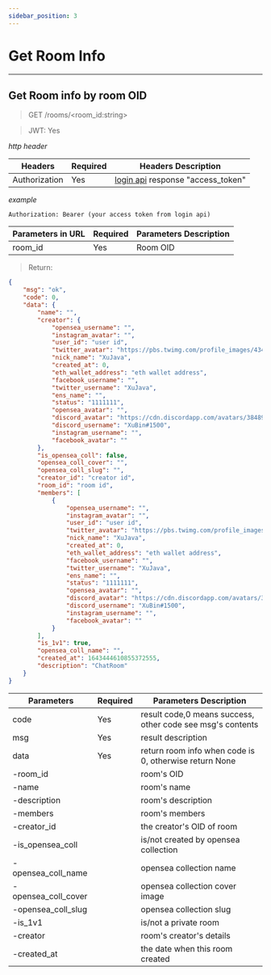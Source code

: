 ```yaml
---
sidebar_position: 3
---
```


# Get Room Info
___
## Get Room info by room OID
> GET /rooms/<room_id:string>

> JWT: Yes

*http header*

| Headers  | Required |  Headers Description|
| ------------- | ------------- |--------|
| Authorization  | Yes  |  [login api](/docs/SwapChat/User/user-login#login-with-metamask-sign) response "access_token" |

*example*

```
Authorization: Bearer (your access token from login api)
```

| Parameters in URL | Required |  Parameters Description|
| ------------- | ------------- |--------|
| room_id  | Yes  |  Room OID  |

> Return:

```json
{
    "msg": "ok",
    "code": 0,
    "data": {
        "name": "",
        "creator": {
            "opensea_username": "",
            "instagram_avatar": "",
            "user_id": "user id",
            "twitter_avatar": "https://pbs.twimg.com/profile_images/434870163112869889/jL1GyLM9_400x400.png",
            "nick_name": "XuJava",
            "created_at": 0,
            "eth_wallet_address": "eth wallet address",
            "facebook_username": "",
            "twitter_username": "XuJava",
            "ens_name": "",
            "status": "1111111",
            "opensea_avatar": "",
            "discord_avatar": "https://cdn.discordapp.com/avatars/384890640573530113/8f52c8903295f6d90fcabf7e6d0fc110.png?size=1024",
            "discord_username": "XuBin#1500",
            "instagram_username": "",
            "facebook_avatar": ""
        },
        "is_opensea_coll": false,
        "opensea_coll_cover": "",
        "opensea_coll_slug": "",
        "creator_id": "creator id",
        "room_id": "room id",
        "members": [
            {
                "opensea_username": "",
                "instagram_avatar": "",
                "user_id": "user id",
                "twitter_avatar": "https://pbs.twimg.com/profile_images/434870163112869889/jL1GyLM9_400x400.png",
                "nick_name": "XuJava",
                "created_at": 0,
                "eth_wallet_address": "eth wallet address",
                "facebook_username": "",
                "twitter_username": "XuJava",
                "ens_name": "",
                "status": "1111111",
                "opensea_avatar": "",
                "discord_avatar": "https://cdn.discordapp.com/avatars/384890640573530113/8f52c8903295f6d90fcabf7e6d0fc110.png?size=1024",
                "discord_username": "XuBin#1500",
                "instagram_username": "",
                "facebook_avatar": ""
            }
        ],
        "is_1v1": true,
        "opensea_coll_name": "",
        "created_at": 1643444610855372555,
        "description": "ChatRoom"
    }
}
```

| Parameters  | Required |  Parameters Description|
| ------------- | ------------- |--------|
| code  | Yes  |  result code,0 means success, other code see msg's contents  |
| msg  | Yes  | result description   |
| data  | Yes  | return room info when code is 0, otherwise return None |
| -room_id  |   | room's OID |
| -name  |   | room's name |
| -description  |   | room's description |
| -members  |   |room's members |
| -creator_id  |   | the creator's OID of room |
| -is_opensea_coll  |   | is/not created by opensea collection |
| -opensea_coll_name  |   | opensea collection name |
| -opensea_coll_cover  |   | opensea collection cover image |
| -opensea_coll_slug  |   | opensea collection slug |
| -is_1v1  |   | is/not a private room |
| -creator  |   | room's creator's details |
| -created_at  |   | the date when this room created |
